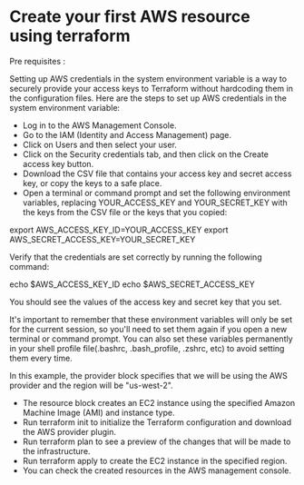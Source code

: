 # Create your first AWS resource using terraform

Pre requisites :

Setting up AWS credentials in the system environment variable is a way to securely provide your access keys to Terraform without hardcoding them in the configuration files. Here are the steps to set up AWS credentials in the system environment variable:

- Log in to the AWS Management Console.
- Go to the IAM (Identity and Access Management) page.
- Click on Users and then select your user.
- Click on the Security credentials tab, and then click on the Create access key button.
- Download the CSV file that contains your access key and secret access key, or copy the keys to a safe place.
- Open a terminal or command prompt and set the following environment variables, replacing YOUR_ACCESS_KEY and YOUR_SECRET_KEY with the keys from the CSV file or the keys that you copied:

export AWS_ACCESS_KEY_ID=YOUR_ACCESS_KEY
export AWS_SECRET_ACCESS_KEY=YOUR_SECRET_KEY


Verify that the credentials are set correctly by running the following command:

echo $AWS_ACCESS_KEY_ID
echo $AWS_SECRET_ACCESS_KEY

You should see the values of the access key and secret key that you set.

It's important to remember that these environment variables will only be set for the current session, so you'll need to set them again if you open a new terminal or command prompt. You can also set these variables permanently in your shell profile file(.bashrc, .bash_profile, .zshrc, etc) to avoid setting them every time.

In this example, the provider block specifies that we will be using the AWS provider and the region will be "us-west-2".

- The resource block creates an EC2 instance using the specified Amazon Machine Image (AMI) and instance type.
- Run terraform init to initialize the Terraform configuration and download the AWS provider plugin.
- Run terraform plan to see a preview of the changes that will be made to the infrastructure.
- Run terraform apply to create the EC2 instance in the specified region.
- You can check the created resources in the AWS management console.